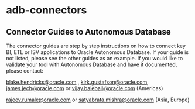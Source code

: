# adb-connectors
## Connector Guides to Autonomous Database 

The connector guides are step by step instructions on how to connect key BI, ETL or ISV applications to Oracle Autonomous Database.  If your guide is not listed, please see the other guides as an example.  If you would like to validate your tool with Autonomous Database and have it documented, please contact:


blake.hendricks@oracle.com , kirk.gustafson@oracle.com, james.jech@oracle.com or vijay.balebail@oracle.com (Americas) 


rajeev.rumale@oracle.com or satyabrata.mishra@oracle.com (Asia, Europe)
